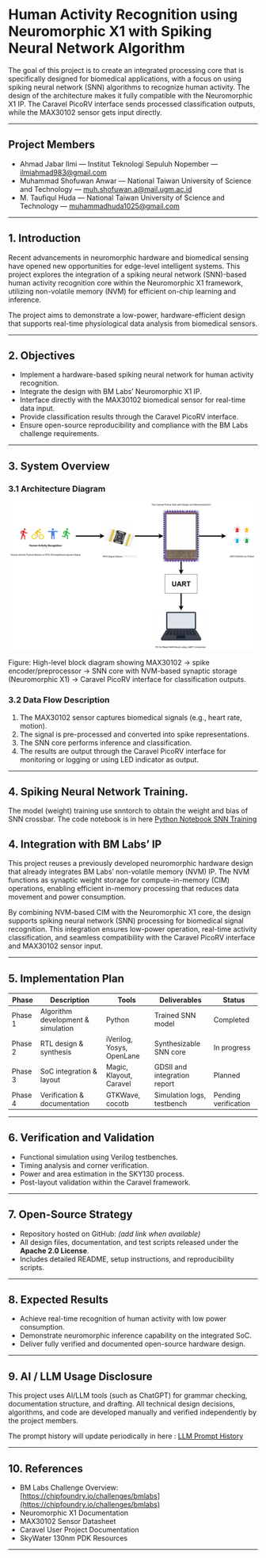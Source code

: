 # Human Activity Recognition using Neuromorphic X1 with Spiking Neural Network Algorithm

The goal of this project is to create an integrated processing core that is specifically designed for biomedical applications, with a focus on using spiking neural network (SNN) algorithms to recognize human activity. The design of the architecture makes it fully compatible with the Neuromorphic X1 IP. The Caravel PicoRV interface sends processed classification outputs, while the MAX30102 sensor gets input directly.

---

## Project Members

- Ahmad Jabar Ilmi — Institut Teknologi Sepuluh Nopember — [ilmiahmad983@gmail.com](mailto:ilmiahmad983@gmail.com)  
- Muhammad Shofuwan Anwar — National Taiwan University of Science and Technology — [muh.shofuwan.a@mail.ugm.ac.id](mailto:muh.shofuwan.a@mail.ugm.ac.id)  
- M. Taufiqul Huda — National Taiwan University of Science and Technology — [muhammadhuda1025@gmail.com](mailto:muhammadhuda1025@gmail.com)

---

## 1. Introduction
Recent advancements in neuromorphic hardware and biomedical sensing have opened new opportunities for edge-level intelligent systems. This project explores the integration of a spiking neural network (SNN)-based human activity recognition core within the Neuromorphic X1 framework, utilizing non-volatile memory (NVM) for efficient on-chip learning and inference.

The project aims to demonstrate a low-power, hardware-efficient design that supports real-time physiological data analysis from biomedical sensors.

---

## 2. Objectives
- Implement a hardware-based spiking neural network for human activity recognition.  
- Integrate the design with BM Labs’ Neuromorphic X1 IP.  
- Interface directly with the MAX30102 biomedical sensor for real-time data input.  
- Provide classification results through the Caravel PicoRV interface.  
- Ensure open-source reproducibility and compliance with the BM Labs challenge requirements.

---

## 3. System Overview
### 3.1 Architecture Diagram
![Architecture Diagram — HAR with NVM and Neuromorphic X1](docs/HAR_NVM.drawio.png)

Figure: High-level block diagram showing MAX30102 → spike encoder/preprocessor → SNN core with NVM-based synaptic storage (Neuromorphic X1) → Caravel PicoRV interface for classification outputs.

### 3.2 Data Flow Description
1. The MAX30102 sensor captures biomedical signals (e.g., heart rate, motion).  
2. The signal is pre-processed and converted into spike representations.  
3. The SNN core performs inference and classification.  
4. The results are output through the Caravel PicoRV interface for monitoring or logging or using LED indicator as output.

---

## 4. Spiking Neural Network Training.
The model (weight) training use snntorch to obtain the weight and bias of SNN crossbar. The code notebook is in here [Python Notebook SNN Training](training_snn)

## 4. Integration with BM Labs’ IP

This project reuses a previously developed neuromorphic hardware design that already integrates BM Labs’ non-volatile memory (NVM) IP. The NVM functions as synaptic weight storage for compute-in-memory (CIM) operations, enabling efficient in-memory processing that reduces data movement and power consumption.

By combining NVM-based CIM with the Neuromorphic X1 core, the design supports spiking neural network (SNN) processing for biomedical signal recognition. This integration ensures low-power operation, real-time activity classification, and seamless compatibility with the Caravel PicoRV interface and MAX30102 sensor input.


---

## 5. Implementation Plan
| Phase | Description | Tools | Deliverables | Status |
|-------|-------------|-------|--------------|--------|
| Phase 1 | Algorithm development & simulation | Python | Trained SNN model | Completed |
| Phase 2 | RTL design & synthesis | iVerilog, Yosys, OpenLane | Synthesizable SNN core | In progress |
| Phase 3 | SoC integration & layout | Magic, Klayout, Caravel | GDSII and integration report | Planned |
| Phase 4 | Verification & documentation | GTKWave, cocotb | Simulation logs, testbench | Pending verification |

---

## 6. Verification and Validation
- Functional simulation using Verilog testbenches.  
- Timing analysis and corner verification.  
- Power and area estimation in the SKY130 process.  
- Post-layout validation within the Caravel framework.  

---

## 7. Open-Source Strategy
- Repository hosted on GitHub: *(add link when available)*  
- All design files, documentation, and test scripts released under the **Apache 2.0 License**.  
- Includes detailed README, setup instructions, and reproducibility scripts.

---

## 8. Expected Results
- Achieve real-time recognition of human activity with low power consumption.  
- Demonstrate neuromorphic inference capability on the integrated SoC.  
- Deliver fully verified and documented open-source hardware design.

---

## 9. AI / LLM Usage Disclosure
This project uses AI/LLM tools (such as ChatGPT) for grammar checking, documentation structure, and drafting. All technical design decisions, algorithms, and code are developed manually and verified independently by the project members.

The prompt history will update periodically in here : [LLM Prompt History](docs/LLM_prompt/)

---

## 10. References
- BM Labs Challenge Overview: [https://chipfoundry.io/challenges/bmlabs](https://chipfoundry.io/challenges/bmlabs)  
- Neuromorphic X1 Documentation  
- MAX30102 Sensor Datasheet  
- Caravel User Project Documentation  
- SkyWater 130nm PDK Resources  

---
